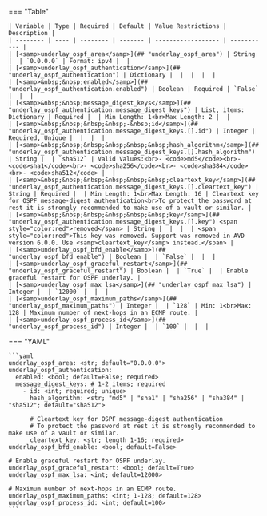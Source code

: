 <!--
  ~ Copyright (c) 2025 Arista Networks, Inc.
  ~ Use of this source code is governed by the Apache License 2.0
  ~ that can be found in the LICENSE file.
  -->
=== "Table"

    | Variable | Type | Required | Default | Value Restrictions | Description |
    | -------- | ---- | -------- | ------- | ------------------ | ----------- |
    | [<samp>underlay_ospf_area</samp>](## "underlay_ospf_area") | String |  | `0.0.0.0` | Format: ipv4 |  |
    | [<samp>underlay_ospf_authentication</samp>](## "underlay_ospf_authentication") | Dictionary |  |  |  |  |
    | [<samp>&nbsp;&nbsp;enabled</samp>](## "underlay_ospf_authentication.enabled") | Boolean | Required | `False` |  |  |
    | [<samp>&nbsp;&nbsp;message_digest_keys</samp>](## "underlay_ospf_authentication.message_digest_keys") | List, items: Dictionary | Required |  | Min Length: 1<br>Max Length: 2 |  |
    | [<samp>&nbsp;&nbsp;&nbsp;&nbsp;-&nbsp;id</samp>](## "underlay_ospf_authentication.message_digest_keys.[].id") | Integer | Required, Unique |  |  |  |
    | [<samp>&nbsp;&nbsp;&nbsp;&nbsp;&nbsp;&nbsp;hash_algorithm</samp>](## "underlay_ospf_authentication.message_digest_keys.[].hash_algorithm") | String |  | `sha512` | Valid Values:<br>- <code>md5</code><br>- <code>sha1</code><br>- <code>sha256</code><br>- <code>sha384</code><br>- <code>sha512</code> |  |
    | [<samp>&nbsp;&nbsp;&nbsp;&nbsp;&nbsp;&nbsp;cleartext_key</samp>](## "underlay_ospf_authentication.message_digest_keys.[].cleartext_key") | String | Required |  | Min Length: 1<br>Max Length: 16 | Cleartext key for OSPF message-digest authentication<br>To protect the password at rest it is strongly recommended to make use of a vault or similar. |
    | [<samp>&nbsp;&nbsp;&nbsp;&nbsp;&nbsp;&nbsp;key</samp>](## "underlay_ospf_authentication.message_digest_keys.[].key") <span style="color:red">removed</span> | String |  |  |  | <span style="color:red">This key was removed. Support was removed in AVD version 6.0.0. Use <samp>cleartext_key</samp> instead.</span> |
    | [<samp>underlay_ospf_bfd_enable</samp>](## "underlay_ospf_bfd_enable") | Boolean |  | `False` |  |  |
    | [<samp>underlay_ospf_graceful_restart</samp>](## "underlay_ospf_graceful_restart") | Boolean |  | `True` |  | Enable graceful restart for OSPF underlay. |
    | [<samp>underlay_ospf_max_lsa</samp>](## "underlay_ospf_max_lsa") | Integer |  | `12000` |  |  |
    | [<samp>underlay_ospf_maximum_paths</samp>](## "underlay_ospf_maximum_paths") | Integer |  | `128` | Min: 1<br>Max: 128 | Maximum number of next-hops in an ECMP route. |
    | [<samp>underlay_ospf_process_id</samp>](## "underlay_ospf_process_id") | Integer |  | `100` |  |  |

=== "YAML"

    ```yaml
    underlay_ospf_area: <str; default="0.0.0.0">
    underlay_ospf_authentication:
      enabled: <bool; default=False; required>
      message_digest_keys: # 1-2 items; required
        - id: <int; required; unique>
          hash_algorithm: <str; "md5" | "sha1" | "sha256" | "sha384" | "sha512"; default="sha512">

          # Cleartext key for OSPF message-digest authentication
          # To protect the password at rest it is strongly recommended to make use of a vault or similar.
          cleartext_key: <str; length 1-16; required>
    underlay_ospf_bfd_enable: <bool; default=False>

    # Enable graceful restart for OSPF underlay.
    underlay_ospf_graceful_restart: <bool; default=True>
    underlay_ospf_max_lsa: <int; default=12000>

    # Maximum number of next-hops in an ECMP route.
    underlay_ospf_maximum_paths: <int; 1-128; default=128>
    underlay_ospf_process_id: <int; default=100>
    ```
